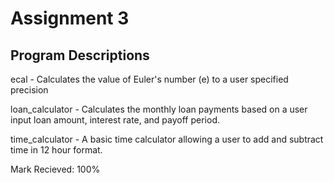 # Assignment 3

## Program Descriptions

ecal - Calculates the value of Euler's number (e) to a user specified precision

loan_calculator - Calculates the monthly loan payments based on a user input loan amount, interest rate, and payoff period.

time_calculator - A basic time calculator allowing a user to add and subtract time in 12 hour format.

Mark Recieved: 100%